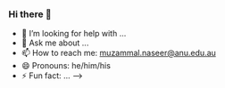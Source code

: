### Hi there 👋

<!--
**Muzammal-Naseer/Muzammal-Naseer** is a ✨ _special_ ✨ repository because its `README.md` (this file) appears on your GitHub profile.

Here are some ideas to get you started:

- 🔭 I’m currently working on Transformers, adversarial attacks and defenses and out of distribution generalization.
- 🌱 I’m currently learning how to live 😄
<!-- - 👯 I’m looking to collaborate on ...-->
- 🤔 I’m looking for help with ...
- 💬 Ask me about ...
- 📫 How to reach me: muzammal.naseer@anu.edu.au
- 😄 Pronouns: he/him/his
- ⚡ Fun fact: ...
-->
